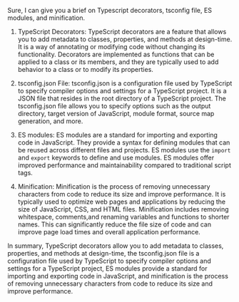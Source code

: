 Sure, I can give you a brief on Typescript decorators, tsconfig file, ES modules, and minification.

1. TypeScript Decorators: TypeScript decorators are a feature that allows you to add metadata to classes, properties, and methods at design-time. It is a way of annotating or modifying code without changing its functionality. Decorators are implemented as functions that can be applied to a class or its members, and they are typically used to add behavior to a class or to modify its properties. 

2. tsconfig.json File: tsconfig.json is a configuration file used by TypeScript to specify compiler options and settings for a TypeScript project. It is a JSON file that resides in the root directory of a TypeScript project. The tsconfig.json file allows you to specify options such as the output directory, target version of JavaScript, module format, source map generation, and more. 

3. ES modules: ES modules are a standard for importing and exporting code in JavaScript. They provide a syntax for defining modules that can be reused across different files and projects. ES modules use the `import` and `export` keywords to define and use modules. ES modules offer improved performance and maintainability compared to traditional script tags.

4. Minification: Minification is the process of removing unnecessary characters from code to reduce its size and improve performance. It is typically used to optimize web pages and applications by reducing the size of JavaScript, CSS, and HTML files. Minification includes removing whitespace, comments,and renaming variables and functions to shorter names. This can significantly reduce the file size of code and can improve page load times and overall application performance.

In summary, TypeScript decorators allow you to add metadata to classes, properties, and methods at design-time, the tsconfig.json file is a configuration file used by TypeScript to specify compiler options and settings for a TypeScript project, ES modules provide a standard for importing and exporting code in JavaScript, and minification is the process of removing unnecessary characters from code to reduce its size and improve performance.